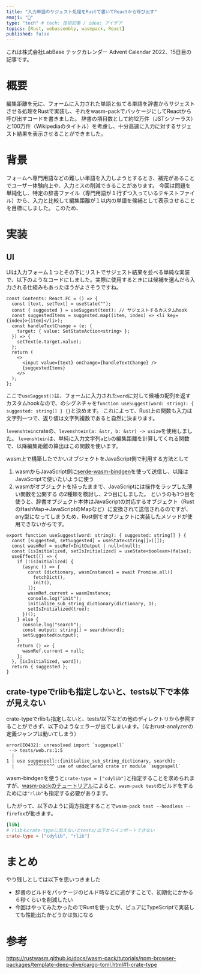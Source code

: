 ```yaml
---
title: "入力単語のサジェスト処理をRustで書いてReactから呼び出す"
emoji: "🦀"
type: "tech" # tech: 技術記事 / idea: アイデア
topics: [Rust, webassembly, wasmpack, React]
published: false
---
```


これは株式会社LabBase テックカレンダー Advent Calendar 2022、15日目の記事です。

# 概要 #

編集距離を元に、フォームに入力された単語と似てる単語を辞書からサジェストさせる処理をRustで実装し、それをwasm-packでパッケージにしてReactから呼び出すコードを書きました。
辞書の項目数として約12万件（JSTシソーラス）と100万件（Wikipediaのタイトル）を考慮し、十分高速に入力に対するサジェスト結果を表示させることができました。

# 背景 #

フォームへ専門用語などの難しい単語を入力しようとするとき、補完があることでユーザー体験向上や、入力ミスの削減できることがあります。
今回は問題を単純化し、特定の辞書ファイル（専門用語が１行ずつ入っているテキストファイル）から、入力と比較して編集距離が１以内の単語を候補として表示させることを目標にしました。
このため、

# 実装 #

## UI ##

UIは入力フォーム１つとその下にリストでサジェスト結果を並べる単純な実装で、以下のようなコードにしました。実際に使用するときには候補を選んだら入力される仕組みもあったほうがよさそうですね。

``` tsx:入力欄の実装
const Contents: React.FC = () => {
  const [text, setText] = useState("");
  const { suggested } = useSuggest(text); // サジェストするカスタムhook
  const suggestedItems = suggested.map((item, index) => <li key={index}>{item}</li>);
  const handleTextChange = (e: {
    target: { value: SetStateAction<string> };
  }) => {
    setText(e.target.value);
  };
  return (
    <>
      <input value={text} onChange={handleTextChange} />
      {suggestedItems}
    </>
  );
};
```

ここで`useSaggest()`は、フォームに入力された`word`に対して候補の配列を返すカスタムhookなので、のシグネチャを`function useSuggest(word: string): { suggested: string[] } {}`と決めます。
これによって、Rust上の関数も入力は文字列一つで、返り値は文字列複数であると自然に決まります。


`levenshtein`crateの、`levenshtein(a: &str, b: &str) -> usize`を使用しました。
`levenshtein`は、単純に入力文字列`a`と`b`の編集距離を計算してくれる関数で、以降編集距離の算出はこの関数を使います。



wasm上で構築したでかいオブジェクトをJavaScript側で利用する方法として
1. wasmからJavaScript側に[serde-wasm-bindgen](https://docs.rs/serde-wasm-bindgen)を使って送信し、以降はJavaScriptで使いたいように使う
2. wasmがオブジェクトを持ったままで、JavaScriptには操作をラップした薄い関数を公開する
の2種類を検討し、2つ目にしました。
というのも1つ目を使うと、辞書オブジェクト本体はJavaScriptの対応するオブジェクト（RustのHashMap→JavaScriptのMapなど）に変換されて送信されるのですが、any型になってしまうため、Rust側でオブジェクトに実装したメソッドが使用できないからです。



``` typescript:useSuggest
export function useSuggest(word: string): { suggested: string[] } {
  const [suggested, setSuggested] = useState<string[]>([]);
  const wasmRef = useRef<InitOutput | null>(null);
  const [isInitialized, setIsInitialized] = useState<boolean>(false);
  useEffect(() => {
    if (!isInitialized) {
      (async () => {
        const [dictionary, wasmInstance] = await Promise.all([
          fetchDict(),
          init(),
        ]);
        wasmRef.current = wasmInstance;
        console.log("init");
        initialize_sub_string_dictionary(dictionary, 1);
        setIsInitialized(true);
      })();
    } else {
      console.log("search");
      const output: string[] = search(word);
      setSuggested(output);
    }
    return () => {
      wasmRef.current = null;
    };
  }, [isInitialized, word]);
  return { suggested };
}
```

## crate-typeでrlibも指定しないと、tests以下で本体が見えない ##

crate-typeでrlibも指定しないと、tests/以下などの他のディレクトリから参照することができず、以下のようなエラーが出てしまいます。（なおrust-analyzerの定義ジャンプは動いてしまう）

```shell
error[E0432]: unresolved import `suggespell`
 --> tests/web.rs:1:5
  |
1 | use suggespell::{initialize_sub_string_dictionary, search};
  |     ^^^^^^^^^^ use of undeclared crate or module `suggespell`
```

wasm-bindgenを使うと`crate-type = ["cdylib"]`と指定することを求められますが、[wasm-packのチュートリアル](https://rustwasm.github.io/docs/wasm-pack/tutorials/npm-browser-packages/template-deep-dive/cargo-toml.html#1-crate-type)によると、`wasm-pack test`のビルドをするためには`"rlib"`も指定する必要があります。

したがって、以下のように両方指定することで`wasm-pack test --headless --firefox`が動きます。
``` toml
[lib]
# rlibもcrate-typeに加えないとtests/以下からインポートできない
crate-type = ["cdylib", "rlib"]
```

# まとめ #

やり残しとしては以下を思いつきました

  * 辞書のビルドをパッケージのビルド時などに逃がすことで、初期化にかかる６秒くらいを削減したい
  * 今回はやってみたかったのでRustを使ったが、ピュアにTypeScriptで実装しても性能出たかどうかは気になる

# 参考 #

https://rustwasm.github.io/docs/wasm-pack/tutorials/npm-browser-packages/template-deep-dive/cargo-toml.html#1-crate-type
